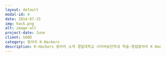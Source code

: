 ```yaml
---
layout: default
modal-id: 4
date: 2014-07-15
img: hack.png
alt: image-alt
project-date: June
client: GOOD
category: 동아리 K-Hackers
description: K-Hackers 동아리 소개 경일대학교 사이버보안학과 학술·창업동아리 K Hackers <p> 저희 동아리는 2016년에 창설되었으며 경일대학교 사이버보안학과에 소속된 전공동아리로 학과 교수님들의 지도하에 사이버보안을 전공하는 학생들로 구성되어 있으며 대학원 정보보호 연구실과 연계하여 세미나 및 프로젝트 등을 진행하고 있습니다. </p> <p> K Hackers는 열린 마음과 적극적인 선후배 관계를 통해 사이버보안 분야에서는 항상 최고라는 자부심 아래 자기의 적성에 맞는 보안 프로그래밍 언어를 선택하여 공부할 수 있으며 사이버보안과 관련된 이론적인 부분 뿐 만 아니라 실무에서 필요로 하는 실용적인 내용들을 다룰 수 있는 정보보호 전문인재 양성을 목표로 하고 있습니다. </p> <p> 포렌식(Forensic) 트랙 Memory Volatility를 이용한 메모리 분석 System </p> <p> 삭제된 파일복구/ 파일시스템 분석 Network </p> <p> 네트워크 패킷분석 Language  C언어를 통한 암복호화 툴 개발 </p> <p> Python Volatility 개발 파일 분석 취약점분석(Vulnerability Analysis) 트랙 Assembly </p> <p> 디버거를 통한 패킷 분석 Reversing.kr 문제 분석 Linux / Codegate 문제 분석 Malware / WannaCry의 구조를 분석 </p> <p> Web Vulnerability Owasp 10실습 개발(Development) 트랙 C  포인터 및 구조체 개념정리 악성코드 개발 Web </p> <p>  PHP 웹 서버 구축 / 환경구축 ELK / 데이터 분석 및 시각화 Meachine Learing / 데이터 수집 보안컨설팅(Security  Consulting) 트랙 Hacklation K Hackers 동아리 소개 경일대학교 사이버보안학과 학술·창업동아리 K Hackers </p> <p> 저희 동아리는 2016년에 창설되었으며 경일대학교 사이버보안학과에 소속된 전공동아리로 학과 교수님들의 지도하에 사이버보안을 전공하는 학생들로 구성되어 있으며 대학원 정보보호 연구실과 연계하여 세미나 및 프로젝트 등을 진행하고 있습니다. </p> <p> K Hackers는 열린 마음과 적극적인 선후배 관계를 통해 사이버보안 분야에서는 항상 최고라는 자부심 아래 자기의 적성에 맞는 보안 프로그래밍 언어를 선택하여 공부할 수 있으며 사이버보안과 관련된 이론적인 부분 뿐 만 아니라 실무에서 필요로 하는 실용적인 내용들을 다룰 수 있는 정보보호 전문인재 양성을 목표로 하고 있습니다. </p> <p> 포렌식(Forensic) 트랙 Memory Volatility를 이용한 메모리 분석 System  </p> <p> 삭제된 파일복구/ 파일시스템 분석 Network </p> <p> 네트워크 패킷분석 Language  C언어를 통한 암복호화 툴 개발 </p> <p> Python Volatility 개발 파일 분석 취약점분석(Vulnerability Analysis) 트랙 Assembly </p> <p> 디버거를 통한 패킷 분석 Reversing.kr 문제 분석 Linux / Codegate 문제 분석 Malware / WannaCry의 구조를 분석 </p> <p> Web Vulnerability Owasp 10실습 개발(Development) 트랙 C  포인터 및 구조체 개념정리 악성코드 개발 Web </p> <p> PHP 웹 서버 구축 환경구축 ELK 데이터 분석 및 시각화 Meachine Learing / 데이터 수집 보안컨설팅(Security  Consulting) 트랙 Hacklation </p> <p> 네트워크 기반의 모의해킹 Linux CentOS를 통한 서버구축 Certifcate 국가 공인 네트워크 관리사 LPIC 리눅스 국제자격증네트워크 기반의 모의해킹 Linux CentOS를 통한 서버구축 Certifcate </p> <p> 국가 공인 네트워크 관리사  LPIC 리눅스 국제자격증 </p>
---
```

